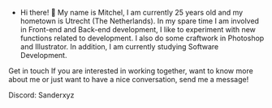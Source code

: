 - Hi there! 👋
My name is Mitchel, I am currently 25 years old and my hometown is Utrecht (The Netherlands). In my spare time I am involved in Front-end and Back-end development, I like to experiment with new functions related to development. I also do some craftwork in Photoshop and Illustrator. In addition, I am currently studying Software Development.

Get in touch
If you are interested in working together, want to know more about me or just want to have a nice conversation, send me a message!

Discord: Sanderxyz
